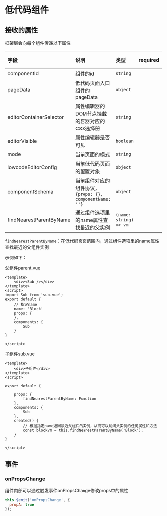# 低代码组件

## 接收的属性

框架层会向每个组件传递以下属性

| 字段        | 说明        | 类型     | required | 默认值   | 备注 |
|:-----|:-----|:-----|:-----|:-----|:-----|
| componentId | 组件的id | `string` |  |  | | 
| pageData | 低代码页面入口组件的pageData  | `object` |  |  |  |
| editorContainerSelector | 属性编辑器的DOM节点挂载的容器对应的CSS选择器 | `string` |  |  |  | 
| editorVisible | 属性编辑器是否可见 | `boolean` |  | `false` |  |
| mode | 当前页面的模式 | `string` | | `'edit'` | |
| lowcodeEditorConfig | 当前低代码页面的配置对象 | `object` | | | | 
| componentSchema | 当前组件对应的组件协议，`{props: {}, componentName: ''}` | `object` | | | |
| findNearestParentByName | 通过组件选项里的name属性查找最近的父实例 | `(name: string) => vm` | | | |

`findNearestParentByName`：在低代码页面范围内，通过组件选项里的name属性查找最近的父组件实例

示例如下：

父组件parent.vue

```vue
<template>
	<div><Sub /></div>
</template>
<script>
import Sub from 'sub.vue';
export default {
	// 指定name
	name: 'Block'
	props: {
	},
	components: {
		Sub
	}
}

</script>
```

子组件sub.vue

```vue
<template>
	<div>子组件</div>
</template>
<script>

export default {
	
	props: {
		findNearestParentByName: Function
	},
	components: {
		Sub
	},
	created() {
		// 根据指定name返回最近父组件的实例，从而可以访问父实例的任何属性和方法
		const blockVm = this.findNearestParentByName('Block');
	}
}

</script>
```

## 事件

### onPropsChange

组件内部可以通过触发事件onPropsChange修改props中的属性

```js
this.$emit('onPropsChange', {
  propA: true
});
```

